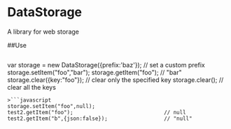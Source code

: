 # DataStorage
A library for web storage

##Use
>```javascript
var storage = new DataStorage({prefix:'baz'});    // set a custom prefix
storage.setItem("foo","bar");
storage.getItem("foo");                           // "bar"
storage.clear({key:"foo"});                       // clear only the specified key
storage.clear();                                  // clear all the keys
```
>```javascript
storage.setItem("foo",null);
test2.getItem("foo");                             // null
test2.getItem("b",{json:false});                  // "null"

